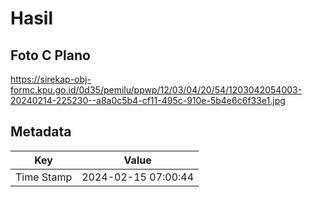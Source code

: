 # Hasil

## Foto C Plano

https://sirekap-obj-formc.kpu.go.id/0d35/pemilu/ppwp/12/03/04/20/54/1203042054003-20240214-225230--a8a0c5b4-cf11-495c-910e-5b4e6c6f33e1.jpg


## Metadata

| Key        | Value               |
| ---------- | ------------------- |
| Time Stamp | 2024-02-15 07:00:44 |



